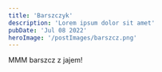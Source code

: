 ```yaml
---
title: 'Barszczyk'
description: 'Lorem ipsum dolor sit amet'
pubDate: 'Jul 08 2022'
heroImage: '/postImages/barszcz.png'
---
```


MMM barszcz z jajem!